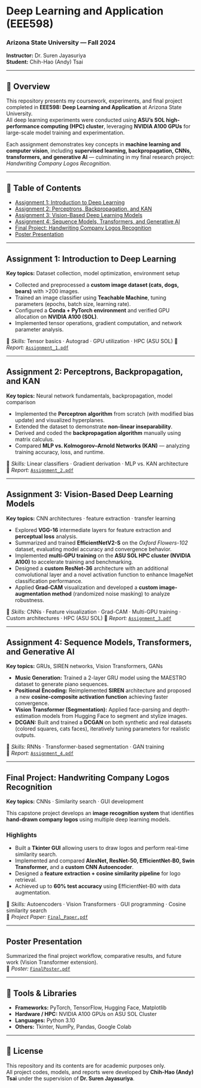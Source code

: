 # Deep Learning and Application (EEE598)

### Arizona State University — Fall 2024  
**Instructor:** Dr. Suren Jayasuriya  
**Student:** Chih-Hao (Andy) Tsai

---

## 🧠 Overview
This repository presents my coursework, experiments, and final project completed in **EEE598: Deep Learning and Application** at Arizona State University.  
All deep learning experiments were conducted using **ASU’s SOL high-performance computing (HPC) cluster**, leveraging **NVIDIA A100 GPUs** for large-scale model training and experimentation.  

Each assignment demonstrates key concepts in **machine learning and computer vision**, including **supervised learning, backpropagation, CNNs, transformers, and generative AI** — culminating in my final research project: *Handwriting Company Logos Recognition*.



---

## 📑 Table of Contents
- [Assignment 1: Introduction to Deep Learning](#assignment-1-introduction-to-deep-learning)
- [Assignment 2: Perceptrons, Backpropagation, and KAN](#assignment-2-perceptrons-backpropagation-and-kan)
- [Assignment 3: Vision-Based Deep Learning Models](#assignment-3-vision-based-deep-learning-models)
- [Assignment 4: Sequence Models, Transformers, and Generative AI](#assignment-4-sequence-models-transformers-and-generative-ai)
- [Final Project: Handwriting Company Logos Recognition](#final-project-handwriting-company-logos-recognition)
- [Poster Presentation](#poster-presentation)

---

## Assignment 1: Introduction to Deep Learning
**Key topics:** Dataset collection, model optimization, environment setup

- Collected and preprocessed a **custom image dataset (cats, dogs, bears)** with >200 images.
- Trained an image classifier using **Teachable Machine**, tuning parameters (epochs, batch size, learning rate).
- Configured a **Conda + PyTorch environment** and verified GPU allocation on **NVIDIA A100 (SOL)**.
- Implemented tensor operations, gradient computation, and network parameter analysis.

📘 *Skills:* Tensor basics · Autograd · GPU utilization · HPC (ASU SOL)
📂 *Report:* [`Assignment_1.pdf`](./HW/HW1/Assignment_1.pdf)

---

## Assignment 2: Perceptrons, Backpropagation, and KAN
**Key topics:** Neural network fundamentals, backpropagation, model comparison

- Implemented the **Perceptron algorithm** from scratch (with modified bias update) and visualized hyperplanes.
- Extended the dataset to demonstrate **non-linear inseparability**.
- Derived and coded the **backpropagation algorithm** manually using matrix calculus.
- Compared **MLP vs. Kolmogorov–Arnold Networks (KAN)** — analyzing training accuracy, loss, and runtime.

📘 *Skills:* Linear classifiers · Gradient derivation · MLP vs. KAN architecture  
📂 *Report:* [`Assignment_2.pdf`](./HW/HW2/Assignment_2.pdf)

---

## Assignment 3: Vision-Based Deep Learning Models
**Key topics:** CNN architectures · feature extraction · transfer learning

- Explored **VGG-16** intermediate layers for feature extraction and **perceptual loss** analysis.  
- Summarized and trained **EfficientNetV2-S** on the *Oxford Flowers-102* dataset, evaluating model accuracy and convergence behavior.  
- Implemented **multi-GPU training** on the **ASU SOL HPC cluster (NVIDIA A100)** to accelerate training and benchmarking.  
- Designed a **custom ResNet-36** architecture with an additional convolutional layer and a novel activation function to enhance ImageNet classification performance.  
- Applied **Grad-CAM** visualization and developed a **custom image-augmentation method** (randomized noise masking) to analyze robustness.

📘 *Skills:* CNNs · Feature visualization · Grad-CAM · Multi-GPU training · Custom architectures · HPC (ASU SOL)
📂 *Report:* [`Assignment_3.pdf`](./HW/HW3/Assignment_3.pdf)

---

## Assignment 4: Sequence Models, Transformers, and Generative AI
**Key topics:** GRUs, SIREN networks, Vision Transformers, GANs

- **Music Generation:** Trained a 2-layer GRU model using the MAESTRO dataset to generate piano sequences.  
- **Positional Encoding:** Reimplemented **SIREN** architecture and proposed a new **cosine-composite activation function** achieving faster convergence.  
- **Vision Transformer (Segmentation):** Applied face-parsing and depth-estimation models from Hugging Face to segment and stylize images.  
- **DCGAN:** Built and trained a **DCGAN** on both synthetic and real datasets (colored squares, cats faces), iteratively tuning parameters for realistic outputs.

📘 *Skills:* RNNs · Transformer-based segmentation · GAN training  
📂 *Report:* [`Assignment_4.pdf`](./HW/HW4/Assignment_4.pdf)

---

## Final Project: Handwriting Company Logos Recognition
**Key topics:** CNNs · Similarity search · GUI development

This capstone project develops an **image recognition system** that identifies **hand-drawn company logos** using multiple deep learning models.

### Highlights
- Built a **Tkinter GUI** allowing users to draw logos and perform real-time similarity search.
- Implemented and compared **AlexNet, ResNet-50, EfficientNet-B0, Swin Transformer,** and a **custom CNN Autoencoder**.
- Designed a **feature extraction + cosine similarity pipeline** for logo retrieval.
- Achieved up to **60% test accuracy** using EfficientNet-B0 with data augmentation.

📘 *Skills:* Autoencoders · Vision Transformers · GUI programming · Cosine similarity search  
📂 *Project Paper:* [`Final_Paper.pdf`](./FinalProject/Final_Paper.pdf)

---

## Poster Presentation
Summarized the final project workflow, comparative results, and future work (Vision Transformer extension).  
📂 *Poster:* [`FinalPoster.pdf`](./FinalProject/FinalPoster.pdf)

---

## 🧩 Tools & Libraries
- **Frameworks:** PyTorch, TensorFlow, Hugging Face, Matplotlib  
- **Hardware / HPC:** NVIDIA A100 GPUs on ASU SOL Cluster 
- **Languages:** Python 3.10  
- **Others:** Tkinter, NumPy, Pandas, Google Colab

---

## 🧾 License
This repository and its contents are for academic purposes only.  
All project codes, models, and reports were developed by **Chih-Hao (Andy) Tsai** under the supervision of **Dr. Suren Jayasuriya**.

